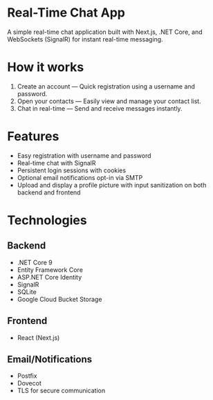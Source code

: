 # Real-Time Chat App

A simple real-time chat application built with Next.js, .NET Core, and WebSockets (SignalR) for instant real-time messaging.

# How it works

1. Create an account — Quick registration using a username and password.
2. Open your contacts — Easily view and manage your contact list.
3. Chat in real-time — Send and receive messages instantly.

# Features

- Easy registration with username and password
- Real-time chat with SignalR
- Persistent login sessions with cookies
- Optional email notifications opt-in via SMTP
- Upload and display a profile picture with input sanitization on both backend and frontend

# Technologies

## Backend
- .NET Core 9
- Entity Framework Core
- ASP.NET Core Identity
- SignalR
- SQLite
- Google Cloud Bucket Storage

## Frontend
- React (Next.js)

## Email/Notifications
- Postfix
- Dovecot
- TLS for secure communication